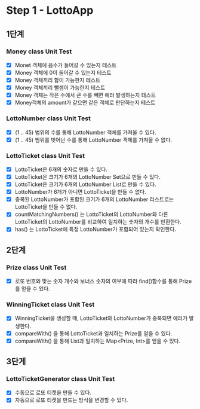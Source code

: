 # Step 1 - LottoApp
## 1단계
### Money class Unit Test
- [x] Monet 객체에 음수가 들어갈 수 있는지 테스트
- [x] Money 객체에 0이 들어갈 수 있는지 테스트
- [x] Money 객체끼리 합이 가능한지 테스트
- [x] Money 객체끼리 뺄셈이 가능한지 테스트
- [x] Money 객체는 작은 수에서 큰 수를 빼면 에러 발생하는지 테스트
- [x] Money객체의 amount가 같으면 같은 객체로 판단하는지 테스트

### LottoNumber class Unit Test
- [x] (1 .. 45) 범위의 수를 통해 LottoNumber 객체를 가져올 수 있다.
- [x] (1 .. 45) 범위를 벗어난 수를 통해 LottoNumber 객체를 가져올 수 없다.

### LottoTicket class Unit Test
- [x] LottoTicket은 6개의 숫자로 만들 수 있다.
- [x] LottoTicket은 크기가 6개의 LottoNumber Set으로 만들 수 있다.
- [x] LottoTicket은 크기가 6개의 LottoNumber List로 만들 수 있다.
- [x] LottoNumber가 6개가 아니면 LottoTicket을 만들 수 없다.
- [x] 중복된 LottoNumber가 포함된 크기가 6개의 LottoNumber 리스트로는 LottoTicket을 만들 수 없다.
- [x] countMatchingNumbers() 는 LottoTicket의 LottoNumber와 다른 LottoTicket의 LottoNumber를 비교하여 일치하는 숫자의 개수를 반환한다.
- [x] has() 는 LottoTicket에 특정 LottoNumber가 포함되어 있는지 확인한다.

## 2단계
### Prize class Unit Test
- [X] 로또 번호와 맞는 숫자 개수와 보너스 숫자의 여부에 따라 find()함수를 통해 Prize를 얻을 수 있다.

### WinningTicket class Unit Test
- [X] WinningTicket을 생성할 때, LottoTicket와 LottoNumber가 중복되면 에러가 발생한다.
- [X] compareWith() 을 통해 LottoTicket과 일치하는 Prize를 얻을 수 있다.
- [X] compareWith() 을 통해 List<LottoTicket>과 일치하는 Map<Prize, Int>를 얻을 수 있다.

## 3단게
### LottoTicketGenerator class Unit Test
- [X] 수동으로 로또 티켓을 만들 수 있다.
- [x] 자동으로 로또 티켓을 만드는 방식을 변경할 수 있다.